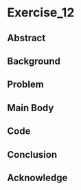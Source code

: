 # Exercise_12

## Abstract

## Background

## Problem

## Main Body

## Code

## Conclusion

## Acknowledge
